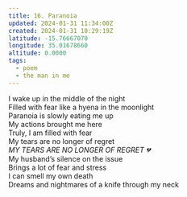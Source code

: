 ```yaml
---
title: 16. Paranoia
updated: 2024-01-31 11:34:00Z
created: 2024-01-31 10:29:19Z
latitude: -15.76667070
longitude: 35.01678660
altitude: 0.0000
tags:
  - poem
  - the man in me
---
```


I wake up in the middle of the night  
Filled with fear like a hyena in the moonlight  
Paranoia is slowly eating me up  
My actions brought me here  
Truly, I am filled with fear  
My tears are no longer of regret  
_MY TEARS ARE NO LONGER OF REGRET 💔_  
My husband’s silence on the issue  
Brings a lot of fear and stress  
I can smell my own death  
Dreams and nightmares of a knife through my neck

